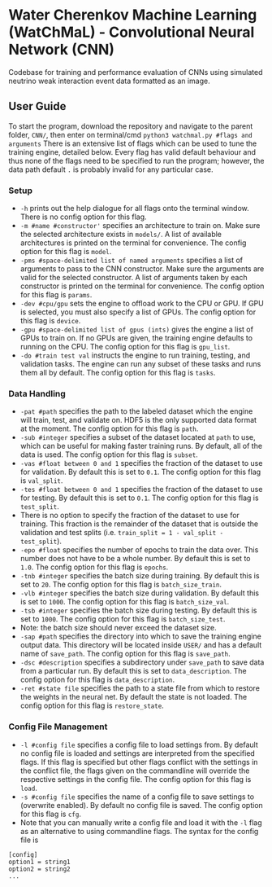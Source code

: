 # Water Cherenkov Machine Learning (WatChMaL) - Convolutional Neural Network (CNN)
Codebase for training and performance evaluation of CNNs using simulated neutrino weak interaction event data formatted as an image.

## User Guide
To start the program, download the repository and navigate to the parent folder, `CNN/`, then enter on terminal/cmd
`python3 watchmal.py #flags and arguments`
There is an extensive list of flags which can be used to tune the training engine, detailed below. Every flag has valid default behaviour and thus none of the flags need to be specified to run the program; however, the data path default `.` is probably invalid for any particular case.
### Setup
- `-h` prints out the help dialogue for all flags onto the terminal window. There is no config option for this flag.
- `-m #name #constructor'` specifies an architecture to train on. Make sure the selected architecture exists in `models/`. A list of available architectures is printed on the terminal for convenience. The config option for this flag is `model`.
- `-pms #space-delimited list of named arguments` specifies a list of arguments to pass to the CNN constructor. Make sure the arguments are valid for the selected constructor. A list of arguments taken by each constructor is printed on the terminal for convenience. The config option for this flag is `params`.
- `-dev #cpu/gpu` sets the engine to offload work to the CPU or GPU. If GPU is selected, you must also specify a list of GPUs. The config option for this flag is `device`.
- `-gpu #space-delimited list of gpus (ints)` gives the engine a list of GPUs to train on. If no GPUs are given, the training engine defaults to running on the CPU. The config option for this flag is `gpu_list`.
- `-do #train test val` instructs the engine to run training, testing, and validation tasks. The engine can run any subset of these tasks and runs them all by default. The config option for this flag is `tasks`.

### Data Handling
- `-pat #path` specifies the path to the labeled dataset which the engine will train, test, and validate on. HDF5 is the only supported data format at the moment. The config option for this flag is `path`.
- `-sub #integer` specifies a subset of the dataset located at `path` to use, which can be useful for making faster training runs. By default, all of the data is used. The config option for this flag is `subset`.
- `-vas #float between 0 and 1` specifies the fraction of the dataset to use for validation. By default this is set to `0.1`. The config option for this flag is `val_split`.
- `-tes #float between 0 and 1` specifies the fraction of the dataset to use for testing. By default this is set to `0.1`. The config option for this flag is `test_split`.
- There is no option to specify the fraction of the dataset to use for training. This fraction is the remainder of the dataset that is outside the validation and test splits (i.e. `train_split = 1 - val_split - test_split`).
- `-epo #float` specifies the number of epochs to train the data over. This number does not have to be a whole number. By default this is set to `1.0`. The config option for this flag is `epochs`.
- `-tnb #integer` specifies the batch size during training. By default this is set to `20`. The config option for this flag is `batch_size_train`.
- `-vlb #integer` specifies the batch size during validation. By default this is set to `1000`. The config option for this flag is `batch_size_val`.
- `-tsb #integer` specifies the batch size during testing. By default this is set to `1000`. The config option for this flag is `batch_size_test`.
- Note: the batch size should never exceed the dataset size.
- `-sap #path` specifies the directory into which to save the training engine output data. This directory will be located inside `USER/` and has a default name of `save_path`. The config option for this flag is `save_path`.
- `-dsc #description` specifies a subdirectory under `save_path` to save data from a particular run. By default this is set to `data_description`. The config option for this flag is `data_description`.
- `-ret #state file` specifies the path to a state file from which to restore the weights in the neural net. By default the state is not loaded. The config option for this flag is `restore_state`.

### Config File Management
- `-l #config file` specifies a config file to load settings from. By default no config file is loaded and settings are interpreted from the specified flags. If this flag is specified but other flags conflict with the settings in the conflict file, the flags given on the commandline will override the respective settings in the config file. The config option for this flag is `load`.
- `-s #config file` specifies the name of a config file to save settings to (overwrite enabled). By default no config file is saved. The config option for this flag is `cfg`.
- Note that you can manually write a config file and load it with the `-l` flag as an alternative to using commandline flags. The syntax for the config file is
```
[config]
option1 = string1
option2 = string2
...
```